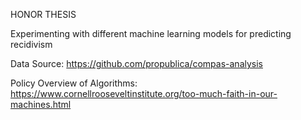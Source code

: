 HONOR THESIS

Experimenting with different machine learning models for predicting recidivism

Data Source: https://github.com/propublica/compas-analysis

Policy Overview of Algorithms: https://www.cornellrooseveltinstitute.org/too-much-faith-in-our-machines.html
